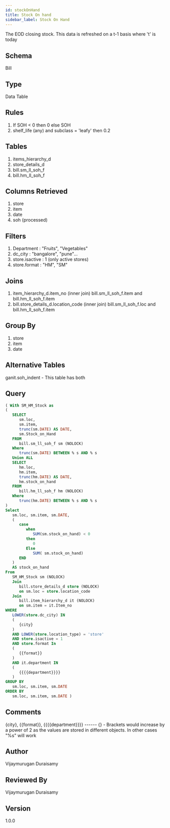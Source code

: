 ```yaml
---
id: stockOnHand
title: Stock On hand
sidebar_label: Stock On Hand
---
```

The EOD closing stock. This data is refreshed on a t-1 basis where 't' is today

## Schema
Bill

## Type
Data Table

## Rules
1. If SOH < 0 then 0 else SOH
2. shelf_life (any) and subclass = 'leafy' then 0.2

## Tables
1. items_hierarchy_d
2. store_details_d
3. bill.sm_ll_soh_f
4. bill.hm_ll_soh_f

## Columns Retrieved
1. store
2. item
3. date 
4. soh (processed)

## Filters
1. Department : "Fruits", "Vegetables"
2. dc_city : "bangalore", "pune"...
3. store.isactive : 1 (only active stores)
4. store.format : "HM", "SM"

## Joins
1. item_hierarchy_d.item_no (inner join) bill.sm_ll_soh_f.item and bill.hm_ll_soh_f.item
2. bill.store_details_d.location_code (inner join) bill.sm_ll_soh_f.loc and bill.hm_ll_soh_f.item

## Group By
1. store
2. item
3. date

## Alternative Tables
ganit.soh_indent - This table has both 

## Query
```sql
( With SM_HM_Stock as
(
   SELECT
      sm.loc,
      sm.item,
      trunc(sm.DATE) AS DATE,
      sm.Stock_on_Hand 
   FROM
      bill.sm_ll_soh_f sm (NOLOCK) 
   Where
      trunc(sm.DATE) BETWEEN % s AND % s 
   Union ALL
   SELECT
      hm.loc,
      hm.item,
      trunc(hm.DATE) AS DATE,
      hm.stock_on_hand 
   FROM
      bill.hm_ll_soh_f hm (NOLOCK) 
   Where
      trunc(hm.DATE) BETWEEN % s AND % s
)
Select
   sm.loc, sm.item, sm.DATE, 
   (
      case
         when
            SUM(sm.stock_on_hand) < 0 
         then
            0 
         Else
            SUM( sm.stock_on_hand) 
      END
   )
   AS stock_on_hand 
From
   SM_HM_Stock sm (NOLOCK) 
   Join
      bill.store_details_d store (NOLOCK) 
      on sm.loc = store.location_code 
   Join
      bill.item_hierarchy_d it (NOLOCK) 
      on sm.item = it.Item_no 
WHERE
   LOWER(store.dc_city) IN 
   (
      {city}
   )
   AND LOWER(store.location_type) = 'store' 
   AND store.isactive = 1 
   AND store.format In 
   (
      {{format}}
   )
   AND it.department IN 
   (
      {{{{department}}}}
   )
GROUP BY
   sm.loc, sm.item, sm.DATE 
ORDER BY
   sm.loc, sm.item, sm.DATE )
```
## Comments
{city}, {{format}}, {{{{department}}}} ------ {} - Brackets would increase by a power of 2 as the values are stored in different objects. In other cases "%s" will work

## Author
Vijaymurugan Duraisamy

## Reviewed By
Vijaymurugan Duraisamy

## Version
1.0.0
